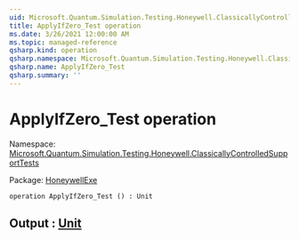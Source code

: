 ```yaml
---
uid: Microsoft.Quantum.Simulation.Testing.Honeywell.ClassicallyControlledSupportTests.ApplyIfZero_Test
title: ApplyIfZero_Test operation
ms.date: 3/26/2021 12:00:00 AM
ms.topic: managed-reference
qsharp.kind: operation
qsharp.namespace: Microsoft.Quantum.Simulation.Testing.Honeywell.ClassicallyControlledSupportTests
qsharp.name: ApplyIfZero_Test
qsharp.summary: ''
---
```


# ApplyIfZero_Test operation

Namespace: [Microsoft.Quantum.Simulation.Testing.Honeywell.ClassicallyControlledSupportTests](xref:Microsoft.Quantum.Simulation.Testing.Honeywell.ClassicallyControlledSupportTests)

Package: [HoneywellExe](https://nuget.org/packages/HoneywellExe)




```qsharp
operation ApplyIfZero_Test () : Unit
```


## Output : [Unit](xref:microsoft.quantum.lang-ref.unit)


